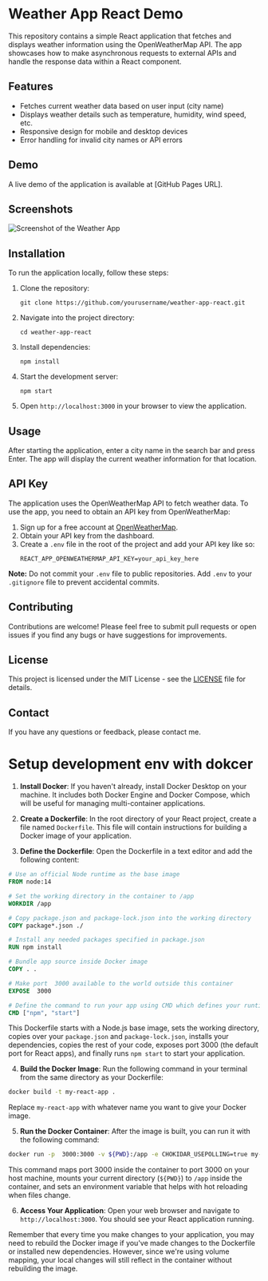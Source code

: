 # Weather App React Demo

This repository contains a simple React application that fetches and
displays weather information using the OpenWeatherMap API. The app
showcases how to make asynchronous requests to external APIs and handle
the response data within a React component.

## Features

- Fetches current weather data based on user input (city name)
- Displays weather details such as temperature, humidity, wind speed, etc.
- Responsive design for mobile and desktop devices
- Error handling for invalid city names or API errors

## Demo

A live demo of the application is available at [GitHub Pages URL].

## Screenshots

![Screenshot of the Weather App](./screenshot.png)

## Installation

To run the application locally, follow these steps:

1. Clone the repository:
   ```
   git clone https://github.com/yourusername/weather-app-react.git
   ```
2. Navigate into the project directory:
   ```
   cd weather-app-react
   ```
3. Install dependencies:
   ```
   npm install
   ```
4. Start the development server:
   ```
   npm start
   ```
5. Open `http://localhost:3000` in your browser to view the application.

## Usage

After starting the application, enter a city name in the search bar and
press Enter. The app will display the current weather information for
that location.

## API Key

The application uses the OpenWeatherMap API to fetch weather data. To
use the app, you need to obtain an API key from OpenWeatherMap:

1. Sign up for a free account at [OpenWeatherMap](https://home.openweathermap.org/users/sign_up).
2. Obtain your API key from the dashboard.
3. Create a `.env` file in the root of the project and add your API key like so:
   ```
   REACT_APP_OPENWEATHERMAP_API_KEY=your_api_key_here
   ```

**Note:** Do not commit your `.env` file to public repositories. Add
`.env` to your `.gitignore` file to prevent accidental commits.

## Contributing

Contributions are welcome! Please feel free to submit pull requests or
open issues if you find any bugs or have suggestions for improvements.

## License

This project is licensed under the MIT License - see the [LICENSE](LICENSE) file for details.

## Contact

If you have any questions or feedback, please contact me.

# Setup development env with dokcer

1. **Install Docker**: If you haven't already, install Docker Desktop on
   your machine. It includes both Docker Engine and Docker Compose,
   which will be useful for managing multi-container applications.

2. **Create a Dockerfile**: In the root directory of your React project,
   create a file named `Dockerfile`. This file will contain instructions
   for building a Docker image of your application.

3. **Define the Dockerfile**: Open the Dockerfile in a text editor and
   add the following content:

```Dockerfile
# Use an official Node runtime as the base image
FROM node:14

# Set the working directory in the container to /app
WORKDIR /app

# Copy package.json and package-lock.json into the working directory
COPY package*.json ./

# Install any needed packages specified in package.json
RUN npm install

# Bundle app source inside Docker image
COPY . .

# Make port  3000 available to the world outside this container
EXPOSE  3000

# Define the command to run your app using CMD which defines your runtime
CMD ["npm", "start"]
```

This Dockerfile starts with a Node.js base image, sets the working
directory, copies over your `package.json` and `package-lock.json`,
installs your dependencies, copies the rest of your code, exposes port
3000 (the default port for React apps), and finally runs `npm start` to
start your application.

4. **Build the Docker Image**: Run the following command in your
   terminal from the same directory as your Dockerfile:

```sh
docker build -t my-react-app .
```

Replace `my-react-app` with whatever name you want to give your Docker
image.

5. **Run the Docker Container**: After the image is built, you can run
   it with the following command:

```sh
docker run -p  3000:3000 -v ${PWD}:/app -e CHOKIDAR_USEPOLLING=true my-react-app
```

This command maps port  3000 inside the container to port  3000 on your
host machine, mounts your current directory (`${PWD}`) to `/app` inside
the container, and sets an environment variable that helps with hot
reloading when files change.

6. **Access Your Application**: Open your web browser and navigate to
   `http://localhost:3000`. You should see your React application
   running.

Remember that every time you make changes to your application, you may
need to rebuild the Docker image if you've made changes to the
Dockerfile or installed new dependencies. However, since we're using
volume mapping, your local changes will still reflect in the container
without rebuilding the image.
